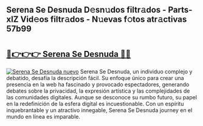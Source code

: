 ## Serena Se Desnuda D𝚎sn𝚞dos filtr𝚊dos - Parts-xIZ Vid𝚎os filtr𝚊dos - N𝚞evas f𝚘tos atr𝚊ctivas 57b99

# <h2><a href="http://mb1yoo.tromn.icu/?c=Serena+Se+Desnuda">🔗👉👉👉 Serena Se Desnuda 🔗🔗</a></h2>

[![Serena Se Desnuda nuevo](https://i.imgur.com/pEAQMta.gif)](http://mb1yoo.tromn.icu/?c=Serena+Se+Desnuda)
Serena Se Desnuda, un individuo complejo y debatido, desafía la descripción fácil. Su enfoque único para crear una presencia en la web ha fascinado y provocado espectadores, generando debates sobre la privacidad, la expresión artística y las complejidades de las comunidades digitales. Aunque se desconoce su rumbo futuro, su papel en la redefinición de la esfera digital es incuestionable. Con un espíritu inquebrantable y un atractivo innegable, Serena Se Desnuda journey en el mundo en línea es imparable.
